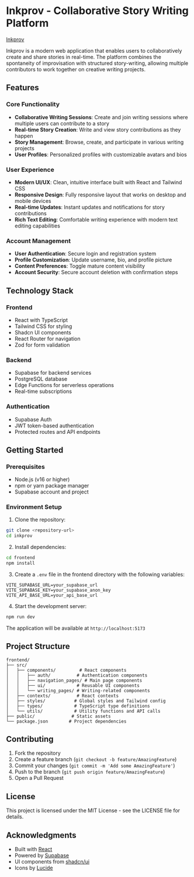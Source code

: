 # Inkprov - Collaborative Story Writing Platform
[Inkprov](https://inkprov-frontend.vercel.app/)

Inkprov is a modern web application that enables users to collaboratively create and share stories in real-time. The platform combines the spontaneity of improvisation with structured story-writing, allowing multiple contributors to work together on creative writing projects.

## Features

### Core Functionality

- **Collaborative Writing Sessions**: Create and join writing sessions where multiple users can contribute to a story
- **Real-time Story Creation**: Write and view story contributions as they happen
- **Story Management**: Browse, create, and participate in various writing projects
- **User Profiles**: Personalized profiles with customizable avatars and bios

### User Experience

- **Modern UI/UX**: Clean, intuitive interface built with React and Tailwind CSS
- **Responsive Design**: Fully responsive layout that works on desktop and mobile devices
- **Real-time Updates**: Instant updates and notifications for story contributions
- **Rich Text Editing**: Comfortable writing experience with modern text editing capabilities

### Account Management

- **User Authentication**: Secure login and registration system
- **Profile Customization**: Update username, bio, and profile picture
- **Content Preferences**: Toggle mature content visibility
- **Account Security**: Secure account deletion with confirmation steps

## Technology Stack

### Frontend

- React with TypeScript
- Tailwind CSS for styling
- Shadcn UI components
- React Router for navigation
- Zod for form validation

### Backend

- Supabase for backend services
- PostgreSQL database
- Edge Functions for serverless operations
- Real-time subscriptions

### Authentication

- Supabase Auth
- JWT token-based authentication
- Protected routes and API endpoints

## Getting Started

### Prerequisites

- Node.js (v16 or higher)
- npm or yarn package manager
- Supabase account and project

### Environment Setup

1. Clone the repository:

```bash
git clone <repository-url>
cd inkprov
```

2. Install dependencies:

```bash
cd frontend
npm install
```

3. Create a `.env` file in the frontend directory with the following variables:

```env
VITE_SUPABASE_URL=your_supabase_url
VITE_SUPABASE_KEY=your_supabase_anon_key
VITE_API_BASE_URL=your_api_base_url
```

4. Start the development server:

```bash
npm run dev
```

The application will be available at `http://localhost:5173`

## Project Structure

```
frontend/
├── src/
│   ├── components/         # React components
│   │   ├── auth/          # Authentication components
│   │   ├── navigation_pages/ # Main page components
│   │   ├── ui/            # Reusable UI components
│   │   └── writing_pages/ # Writing-related components
│   ├── contexts/          # React contexts
│   ├── styles/           # Global styles and Tailwind config
│   ├── types/            # TypeScript type definitions
│   └── utils/            # Utility functions and API calls
├── public/              # Static assets
└── package.json        # Project dependencies
```

## Contributing

1. Fork the repository
2. Create a feature branch (`git checkout -b feature/AmazingFeature`)
3. Commit your changes (`git commit -m 'Add some AmazingFeature'`)
4. Push to the branch (`git push origin feature/AmazingFeature`)
5. Open a Pull Request

## License

This project is licensed under the MIT License - see the LICENSE file for details.

## Acknowledgments

- Built with [React](https://reactjs.org/)
- Powered by [Supabase](https://supabase.io/)
- UI components from [shadcn/ui](https://ui.shadcn.com/)
- Icons by [Lucide](https://lucide.dev/)
